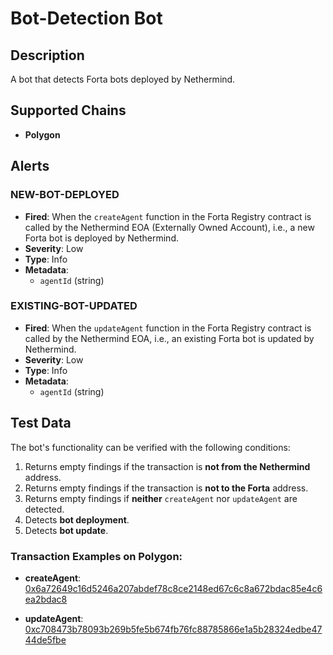 # Bot-Detection Bot

## Description

A bot that detects Forta bots deployed by Nethermind.

## Supported Chains

- **Polygon**

## Alerts

### NEW-BOT-DEPLOYED

- **Fired**: When the `createAgent` function in the Forta Registry contract is called by the Nethermind EOA (Externally Owned Account), i.e., a new Forta bot is deployed by Nethermind.
- **Severity**: Low
- **Type**: Info
- **Metadata**:
  - `agentId` (string)

### EXISTING-BOT-UPDATED

- **Fired**: When the `updateAgent` function in the Forta Registry contract is called by the Nethermind EOA, i.e., an existing Forta bot is updated by Nethermind.
- **Severity**: Low
- **Type**: Info
- **Metadata**:
  - `agentId` (string)

## Test Data

The bot's functionality can be verified with the following conditions:

1. Returns empty findings if the transaction is **not from the Nethermind** address.
2. Returns empty findings if the transaction is **not to the Forta** address.
3. Returns empty findings if **neither** `createAgent` nor `updateAgent` are detected.
4. Detects **bot deployment**.
5. Detects **bot update**.

### Transaction Examples on Polygon:

- **createAgent**:
  [0x6a72649c16d5246a207abdef78c8ce2148ed67c6c8a672bdac85e4c6ea2bdac8](https://polygonscan.com/tx/0x6a72649c16d5246a207abdef78c8ce2148ed67c6c8a672bdac85e4c6ea2bdac8)

- **updateAgent**:
  [0xc708473b78093b269b5fe5b674fb76fc88785866e1a5b28324edbe4744de5fbe](https://polygonscan.com/tx/0xc708473b78093b269b5fe5b674fb76fc88785866e1a5b28324edbe4744de5fbe)
